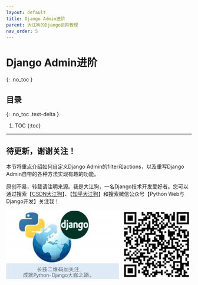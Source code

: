 ```yaml
---
layout: default
title: Django Admin进阶
parent: 大江狗的Django进阶教程
nav_order: 5
---
```


# Django Admin进阶
{: .no_toc }

## 目录
{: .no_toc .text-delta }

1. TOC
{:toc}

---
## 待更新，谢谢关注！

本节将重点介绍如何自定义Django Admin的filter和actions，以及重写Django Admin自带的各种方法实现有趣的功能。

原创不易，转载请注明来源。我是大江狗，一名Django技术开发爱好者。您可以通过搜索【<a href="https://blog.csdn.net/weixin_42134789">CSDN大江狗</a>】、【<a href="https://www.zhihu.com/people/shi-yun-bo-53">知乎大江狗</a>】和搜索微信公众号【Python Web与Django开发】关注我！

![Python Web与Django开发](../../assets/images/django.png)